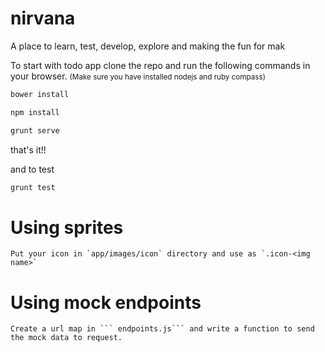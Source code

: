 nirvana
=======

A place to learn, test, develop, explore and making the fun for mak

To start with todo app clone the repo and run the following commands in your browser. <small>(Make sure you have installed nodejs and ruby compass)</small>

```bash
bower install
```

```bash
npm install
```

```bash
grunt serve
```
that's it!!

and to test 

```bash
grunt test
```

# Using sprites 

	Put your icon in `app/images/icon` directory and use as `.icon-<img name>`

# Using mock endpoints

	Create a url map in ``` endpoints.js``` and write a function to send the mock data to request.
